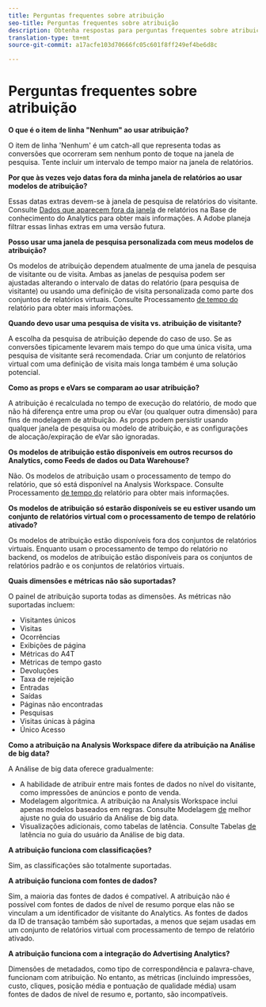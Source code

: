 ```yaml
---
title: Perguntas frequentes sobre atribuição
seo-title: Perguntas frequentes sobre atribuição
description: Obtenha respostas para perguntas frequentes sobre atribuição.
translation-type: tm+mt
source-git-commit: a17acfe103d70666fc05c601f8ff249ef4be6d8c

---
```



# Perguntas frequentes sobre atribuição

**O que é o item de linha "Nenhum" ao usar atribuição?**

O item de linha 'Nenhum' é um catch-all que representa todas as conversões que ocorreram sem nenhum ponto de toque na janela de pesquisa. Tente incluir um intervalo de tempo maior na janela de relatórios.

**Por que às vezes vejo datas fora da minha janela de relatórios ao usar modelos de atribuição?**

Essas datas extras devem-se à janela de pesquisa de relatórios do visitante. Consulte [Dados que aparecem fora da janela](https://helpx.adobe.com/analytics/kb/data-appearing-outside-reporting-window.html) de relatórios na Base de conhecimento do Analytics para obter mais informações. A Adobe planeja filtrar essas linhas extras em uma versão futura.

**Posso usar uma janela de pesquisa personalizada com meus modelos de atribuição?**

Os modelos de atribuição dependem atualmente de uma janela de pesquisa de visitante ou de visita. Ambas as janelas de pesquisa podem ser ajustadas alterando o intervalo de datas do relatório (para pesquisa de visitante) ou usando uma definição de visita personalizada como parte dos conjuntos de relatórios virtuais. Consulte Processamento [de tempo do](../../../../components/vrs/vrs-report-time-processing.md) relatório para obter mais informações.

**Quando devo usar uma pesquisa de visita vs. atribuição de visitante?**

A escolha da pesquisa de atribuição depende do caso de uso. Se as conversões tipicamente levarem mais tempo do que uma única visita, uma pesquisa de visitante será recomendada. Criar um conjunto de relatórios virtual com uma definição de visita mais longa também é uma solução potencial.

**Como as props e eVars se comparam ao usar atribuição?**

A atribuição é recalculada no tempo de execução do relatório, de modo que não há diferença entre uma prop ou eVar (ou qualquer outra dimensão) para fins de modelagem de atribuição. As props podem persistir usando qualquer janela de pesquisa ou modelo de atribuição, e as configurações de alocação/expiração de eVar são ignoradas.

**Os modelos de atribuição estão disponíveis em outros recursos do Analytics, como Feeds de dados ou Data Warehouse?**

Não. Os modelos de atribuição usam o processamento de tempo do relatório, que só está disponível na Analysis Workspace. Consulte Processamento [de tempo do](../../../../components/vrs/vrs-report-time-processing.md) relatório para obter mais informações.

**Os modelos de atribuição só estarão disponíveis se eu estiver usando um conjunto de relatórios virtual com o processamento de tempo de relatório ativado?**

Os modelos de atribuição estão disponíveis fora dos conjuntos de relatórios virtuais. Enquanto usam o processamento de tempo do relatório no backend, os modelos de atribuição estão disponíveis para os conjuntos de relatórios padrão e os conjuntos de relatórios virtuais.

**Quais dimensões e métricas não são suportadas?**

O painel de atribuição suporta todas as dimensões. As métricas não suportadas incluem:

* Visitantes únicos
* Visitas
* Ocorrências
* Exibições de página
* Métricas do A4T
* Métricas de tempo gasto
* Devoluções
* Taxa de rejeição
* Entradas
* Saídas
* Páginas não encontradas
* Pesquisas
* Visitas únicas à página
* Único Acesso

**Como a atribuição na Analysis Workspace difere da atribuição na Análise de big data?**

A Análise de big data oferece gradualmente:

* A habilidade de atribuir entre mais fontes de dados no nível do visitante, como impressões de anúncios e ponto de venda.
* Modelagem algoritmica. A atribuição na Analysis Workspace inclui apenas modelos baseados em regras. Consulte Modelagem [de](https://marketing.adobe.com/resources/help/en_US/insight/client/c_attrib_algorithmic.html) melhor ajuste no guia do usuário da Análise de big data.
* Visualizações adicionais, como tabelas de latência. Consulte Tabelas [de](https://marketing.adobe.com/resources/help/en_US/insight/client/c_lat_tbls.html) latência no guia do usuário da Análise de big data.

**A atribuição funciona com classificações?**

Sim, as classificações são totalmente suportadas.

**A atribuição funciona com fontes de dados?**

Sim, a maioria das fontes de dados é compatível. A atribuição não é possível com fontes de dados de nível de resumo porque elas não se vinculam a um identificador de visitante do Analytics. As fontes de dados da ID de transação também são suportadas, a menos que sejam usadas em um conjunto de relatórios virtual com processamento de tempo de relatório ativado.

**A atribuição funciona com a integração do Advertising Analytics?**

Dimensões de metadados, como tipo de correspondência e palavra-chave, funcionam com atribuição. No entanto, as métricas (incluindo impressões, custo, cliques, posição média e pontuação de qualidade média) usam fontes de dados de nível de resumo e, portanto, são incompatíveis.
